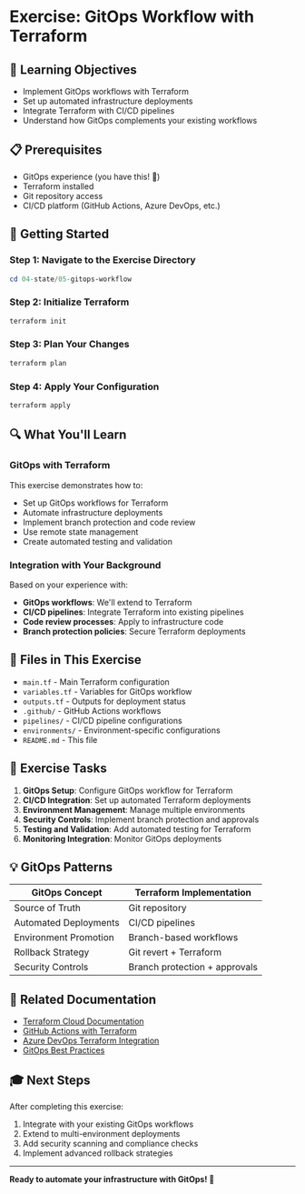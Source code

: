 # Exercise: GitOps Workflow with Terraform

## 🎯 Learning Objectives

- Implement GitOps workflows with Terraform
- Set up automated infrastructure deployments
- Integrate Terraform with CI/CD pipelines
- Understand how GitOps complements your existing workflows

## 📋 Prerequisites

- GitOps experience (you have this! 🎉)
- Terraform installed
- Git repository access
- CI/CD platform (GitHub Actions, Azure DevOps, etc.)

## 🚀 Getting Started

### Step 1: Navigate to the Exercise Directory

```powershell
cd 04-state/05-gitops-workflow
```

### Step 2: Initialize Terraform

```powershell
terraform init
```

### Step 3: Plan Your Changes

```powershell
terraform plan
```

### Step 4: Apply Your Configuration

```powershell
terraform apply
```

## 🔍 What You'll Learn

### GitOps with Terraform

This exercise demonstrates how to:
- Set up GitOps workflows for Terraform
- Automate infrastructure deployments
- Implement branch protection and code review
- Use remote state management
- Create automated testing and validation

### Integration with Your Background

Based on your experience with:
- **GitOps workflows**: We'll extend to Terraform
- **CI/CD pipelines**: Integrate Terraform into existing pipelines
- **Code review processes**: Apply to infrastructure code
- **Branch protection policies**: Secure Terraform deployments

## 📁 Files in This Exercise

- `main.tf` - Main Terraform configuration
- `variables.tf` - Variables for GitOps workflow
- `outputs.tf` - Outputs for deployment status
- `.github/` - GitHub Actions workflows
- `pipelines/` - CI/CD pipeline configurations
- `environments/` - Environment-specific configurations
- `README.md` - This file

## 🎯 Exercise Tasks

1. **GitOps Setup**: Configure GitOps workflow for Terraform
2. **CI/CD Integration**: Set up automated Terraform deployments
3. **Environment Management**: Manage multiple environments
4. **Security Controls**: Implement branch protection and approvals
5. **Testing and Validation**: Add automated testing for Terraform
6. **Monitoring Integration**: Monitor GitOps deployments

## 💡 GitOps Patterns

| GitOps Concept | Terraform Implementation |
|----------------|-------------------------|
| Source of Truth | Git repository |
| Automated Deployments | CI/CD pipelines |
| Environment Promotion | Branch-based workflows |
| Rollback Strategy | Git revert + Terraform |
| Security Controls | Branch protection + approvals |

## 🔗 Related Documentation

- [Terraform Cloud Documentation](https://www.terraform.io/cloud)
- [GitHub Actions with Terraform](https://docs.github.com/en/actions/guides/using-terraform-with-github-actions)
- [Azure DevOps Terraform Integration](https://docs.microsoft.com/en-us/azure/devops/pipelines/tasks/deploy/terraform-cli)
- [GitOps Best Practices](https://www.gitops.tech/)

## 🎓 Next Steps

After completing this exercise:
1. Integrate with your existing GitOps workflows
2. Extend to multi-environment deployments
3. Add security scanning and compliance checks
4. Implement advanced rollback strategies

---

**Ready to automate your infrastructure with GitOps! 🔄**
